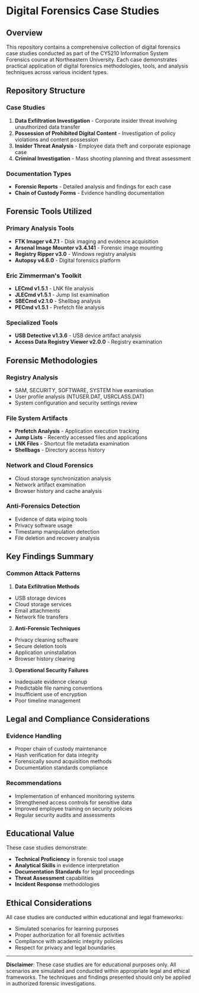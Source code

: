 # Digital Forensics Case Studies

## Overview

This repository contains a comprehensive collection of digital forensics case studies conducted as part of the CY5210 Information System Forensics course at Northeastern University. Each case demonstrates practical application of digital forensics methodologies, tools, and analysis techniques across various incident types.

## Repository Structure

### Case Studies

1. **Data Exfiltration Investigation** - Corporate insider threat involving unauthorized data transfer
2. **Possession of Prohibited Digital Content** - Investigation of policy violations and content possession
3. **Insider Threat Analysis** - Employee data theft and corporate espionage case
4. **Criminal Investigation** - Mass shooting planning and threat assessment

### Documentation Types

- **Forensic Reports** - Detailed analysis and findings for each case
- **Chain of Custody Forms** - Evidence handling documentation

## Forensic Tools Utilized

### Primary Analysis Tools
- **FTK Imager v4.7.1** - Disk imaging and evidence acquisition
- **Arsenal Image Mounter v3.4.141** - Forensic image mounting
- **Registry Ripper v3.0** - Windows registry analysis
- **Autopsy v4.6.0** - Digital forensics platform

### Eric Zimmerman's Toolkit
- **LECmd v1.5.1** - LNK file analysis
- **JLECmd v1.5.1** - Jump list examination
- **SBECmd v2.1.0** - Shellbag analysis
- **PECmd v1.5.1** - Prefetch file analysis

### Specialized Tools
- **USB Detective v1.3.6** - USB device artifact analysis
- **Access Data Registry Viewer v2.0.0** - Registry examination

## Forensic Methodologies

### Registry Analysis
- SAM, SECURITY, SOFTWARE, SYSTEM hive examination
- User profile analysis (NTUSER.DAT, USRCLASS.DAT)
- System configuration and security settings review

### File System Artifacts
- **Prefetch Analysis** - Application execution tracking
- **Jump Lists** - Recently accessed files and applications
- **LNK Files** - Shortcut file metadata examination
- **Shellbags** - Directory access history

### Network and Cloud Forensics
- Cloud storage synchronization analysis
- Network artifact examination
- Browser history and cache analysis

### Anti-Forensics Detection
- Evidence of data wiping tools
- Privacy software usage
- Timestamp manipulation detection
- File deletion and recovery analysis

## Key Findings Summary

### Common Attack Patterns
1. **Data Exfiltration Methods**
  - USB storage devices
  - Cloud storage services
  - Email attachments
  - Network file transfers

2. **Anti-Forensic Techniques**
  - Privacy cleaning software
  - Secure deletion tools
  - Application uninstallation
  - Browser history clearing

3. **Operational Security Failures**
  - Inadequate evidence cleanup
  - Predictable file naming conventions
  - Insufficient use of encryption
  - Poor timeline management

## Legal and Compliance Considerations

### Evidence Handling
- Proper chain of custody maintenance
- Hash verification for data integrity
- Forensically sound acquisition methods
- Documentation standards compliance

### Recommendations
- Implementation of enhanced monitoring systems
- Strengthened access controls for sensitive data
- Improved employee training on security policies
- Regular security audits and assessments

## Educational Value

These case studies demonstrate:
- **Technical Proficiency** in forensic tool usage
- **Analytical Skills** in evidence interpretation
- **Documentation Standards** for legal proceedings
- **Threat Assessment** capabilities
- **Incident Response** methodologies

## Ethical Considerations

All case studies are conducted within educational and legal frameworks:
- Simulated scenarios for learning purposes
- Proper authorization for all forensic activities
- Compliance with academic integrity policies
- Respect for privacy and legal boundaries


---
**Disclaimer**: These case studies are for educational purposes only. All scenarios are simulated and conducted within appropriate legal and ethical frameworks. The techniques and findings presented should only be applied in authorized forensic investigations.
